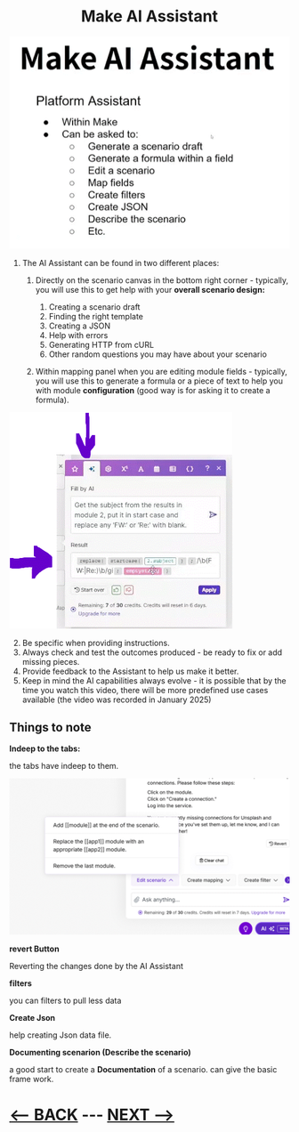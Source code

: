 <div align="center">

# Make AI Assistant 
</div>

![Make AI Assistant](pic/aiassistant.gif)


1. The AI Assistant can be found in two different places:
   1. Directly on the scenario canvas in the bottom right corner - typically, you will use this to get help with your __overall scenario design:__
      1. Creating a scenario draft
      2. Finding the right template
      3. Creating a JSON
      4. Help with errors
      5. Generating HTTP from cURL
      6. Other random questions you may have about your scenario
         
   2. Within mapping panel when you are editing module fields - typically, you will use this to generate a formula or a piece of text to help you with module __configuration__ (good way is for asking it to create a formula).

![AI Assistant](pic/aiassistantmodule.gif)
     
2. Be specific when providing instructions.
3. Always check and test the outcomes produced - be ready to fix or add missing pieces.
4. Provide feedback to the Assistant to help us make it better.
5. Keep in mind the AI capabilities always evolve - it is possible that by the time you watch this video, there will be more predefined use cases available (the video was recorded in January 2025)




## Things to note

__Indeep to the tabs:__

the tabs have indeep to them.

![Indeep](pic/aiassistantindeeptoscenario.gif)

__revert Button__

Reverting the changes done by the AI Assistant

__filters__ 

you can filters to pull less data

__Create Json__ 

help creating Json data file.

__Documenting scenarion (Describe the scenario)__

a good start to create a __Documentation__ of a scenario. can give the basic frame work.



</div>

# [<-- BACK](aggregators.md) --- [NEXT -->](l3arraybasics.md)
</div>
